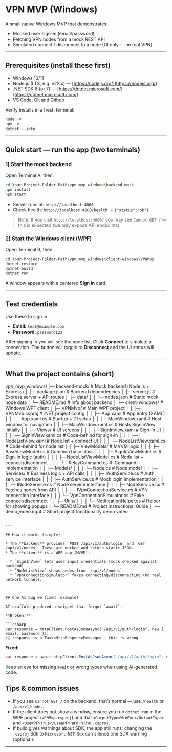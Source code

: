 # VPN MVP (Windows)

A small native Windows MVP that demonstrates:

* Mocked user sign-in (email/password)
* Fetching VPN nodes from a mock REST API
* Simulated connect / disconnect to a node (UI only — no real VPN)
---

## Prerequisites (install these first)

* Windows 10/11
* Node.js (LTS, e.g. v22.x) — [https://nodejs.org/](https://nodejs.org/)
* .NET SDK 8 (or 7) — [https://dotnet.microsoft.com/](https://dotnet.microsoft.com/)
* VS Code, Git and Github

Verify installs in a fresh terminal:

```powershell
node -v
npm -v
dotnet --info
```

---

## Quick start — run the app (two terminals)

### 1) Start the mock backend

Open Terminal A, then:

```bash
cd Your-Project-Folder-Path\vpn_mvp_windows\backend-mock
npm install
npm start
```

* Server runs at: `http://localhost:4000`
* Check health: `http://localhost:4000/health` → `{"status":"ok"}`

> Note: If you visit `http://localhost:4000/` you may see `Cannot GET /` — this is expected (we only expose API endpoints).

### 2) Start the Windows client (WPF)

Open Terminal B, then:

```powershell
cd Your-Project-Folder-Path\vpn_mvp_windows\client-windows\VPNMvp
dotnet restore
dotnet build
dotnet run
```

A window appears with a centered **Sign in** card.

---

## Test credentials

Use these to sign in:

* **Email:** `test@example.com`
* **Password:** `password123`

After signing in you will see the node list. Click **Connect** to simulate a connection. The button will toggle to **Disconnect** and the UI status will update.

---

## What the project contains (short)

vpn_mvp_windows/
├─ backend-mock/                                # Mock backend (Node.js + Express)
│ ├─ package.json                               # Backend dependencies
│ ├─ server.js                                  # Express server + API routes
│ ├─ data/
│ │ └─ nodes.json                               # Static mock node data
│ └─ README.md                                  # Info about backend
│
├─ client-windows/                              # Windows WPF client
│ ├─ VPNMvp/                                    # Main WPF project
│ │ ├─ VPNMvp.csproj                            # .NET project config
│ │ ├─ App.xaml                                 # App entry (XAML)
│ │ ├─ App.xaml.cs                              # Startup + DI setup
│ │ ├─ MainWindow.xaml                          # Host window for navigation
│ │ ├─ MainWindow.xaml.cs                       # Hosts SignInView initially
│ │ ├─ Views/                                   # UI screens
│ │ │ ├─ SignInView.xaml                        # Sign-in UI
│ │ │ ├─ SignInView.xaml.cs                     # Code-behind for sign-in
│ │ │ ├─ NodeListView.xaml                      # Node list + connect UI
│ │ │ └─ NodeListView.xaml.cs                   # Code-behind for node list
│ │ ├─ ViewModels/                              # MVVM logic
│ │ │ ├─ BaseViewModel.cs                       # Common base class
│ │ │ ├─ SignInViewModel.cs                     # Sign-in logic (auth)
│ │ │ ├─ NodeListViewModel.cs                   # Node list + connect/disconnect
│ │ │ └─ RelayCommand.cs                        # ICommand implementation
│ │ ├─ Models/
│ │ │ └─ Node.cs                                # Node model
│ │ ├─ Services/                                # Business logic + API calls
│ │ │ ├─ IAuthService.cs                        # Auth service interface
│ │ │ ├─ AuthService.cs                         # Mock login implementation
│ │ │ ├─ INodeService.cs                        # Node service interface
│ │ │ ├─ NodeService.cs                         # Fetches nodes from API
│ │ │ ├─ IVpnConnectionService.cs               # VPN connection interface
│ │ │ └─ VpnConnectionSimulator.cs              # Fake connect/disconnect
│ │ ├─ Utils/
│ │ │ └─ NotificationHelper.cs                  # Helper for showing popups
│ └─ README.md                                  # Project instructional Guide 
│
└─ demo_video.mp4                               # Short project functionality demo video 

```

---

## How it works (simple)

* The **backend** provides `POST /api/v1/auth/login` and `GET /api/v1/nodes`. These are mocked and return static JSON.
* The **client** is a WPF app (MVVM):

  * `SignInView` lets user input credentials (mock checked against backend).
  * `NodeListView` shows nodes from `/api/v1/nodes`.
  * `VpnConnectionSimulator` fakes connecting/disconnecting (no real network tunnel).

---

## One AI bug we fixed (example)

AI scaffold produced a snippet that forgot `await`:

**Broken:**

```csharp
var response = httpClient.PostAsJsonAsync("/api/v1/auth/login", new { email, password });
// response is a Task<HttpResponseMessage> — this is wrong
```

**Fixed:**

```csharp
var response = await httpClient.PostAsJsonAsync("/api/v1/auth/login", new { email, password });
```

Keep an eye for missing `await` or wrong types when using AI-generated code.

## Tips & common issues

* If you see `Cannot GET /` on the backend, that’s normal — use `/health` or `/api/v1/nodes`.
* If the client does not show a window, ensure you run `dotnet run` in the WPF project (`VPNMvp.csproj`) and that `<OutputType>WinExe</OutputType>` and `<UseWPF>true</UseWPF>` are in the `.csproj`.
* If build gives warnings about SDK, the app still runs; changing the `.csproj` Sdk to `Microsoft.NET.Sdk` can silence one SDK warning (optional).

---
